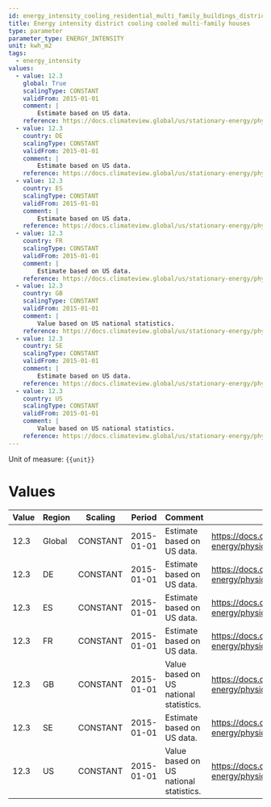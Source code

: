 ```yaml
---
id: energy_intensity_cooling_residential_multi_family_buildings_district_cooling
title: Energy intensity district cooling cooled multi-family houses
type: parameter
parameter_type: ENERGY_INTENSITY
unit: kwh_m2
tags:
  - energy_intensity
values:
  - value: 12.3
    global: True
    scalingType: CONSTANT
    validFrom: 2015-01-01
    comment: |
        Estimate based on US data.
    reference: https://docs.climateview.global/us/stationary-energy/physical-data/districtcooling/
  - value: 12.3
    country: DE
    scalingType: CONSTANT
    validFrom: 2015-01-01
    comment: |
        Estimate based on US data.
    reference: https://docs.climateview.global/us/stationary-energy/physical-data/districtcooling/
  - value: 12.3
    country: ES
    scalingType: CONSTANT
    validFrom: 2015-01-01
    comment: |
        Estimate based on US data.
    reference: https://docs.climateview.global/us/stationary-energy/physical-data/districtcooling/
  - value: 12.3
    country: FR
    scalingType: CONSTANT
    validFrom: 2015-01-01
    comment: |
        Estimate based on US data.
    reference: https://docs.climateview.global/us/stationary-energy/physical-data/districtcooling/
  - value: 12.3
    country: GB
    scalingType: CONSTANT
    validFrom: 2015-01-01
    comment: |
        Value based on US national statistics.
    reference: https://docs.climateview.global/us/stationary-energy/physical-data/districtcooling/
  - value: 12.3
    country: SE
    scalingType: CONSTANT
    validFrom: 2015-01-01
    comment: |
        Estimate based on US data.
    reference: https://docs.climateview.global/us/stationary-energy/physical-data/districtcooling/
  - value: 12.3
    country: US
    scalingType: CONSTANT
    validFrom: 2015-01-01
    comment: |
        Value based on US national statistics.
    reference: https://docs.climateview.global/us/stationary-energy/physical-data/districtcooling/
---
```



Unit of measure: `{{unit}}`


# Values


| Value | Region | Scaling | Period | Comment | Reference |
|-------|--------|---------|--------|---------|-----------|
| 12.3 | Global | CONSTANT | 2015-01-01 | Estimate based on US data. | https://docs.climateview.global/us/stationary-energy/physical-data/districtcooling/ |
| 12.3 | DE | CONSTANT | 2015-01-01 | Estimate based on US data. | https://docs.climateview.global/us/stationary-energy/physical-data/districtcooling/ |
| 12.3 | ES | CONSTANT | 2015-01-01 | Estimate based on US data. | https://docs.climateview.global/us/stationary-energy/physical-data/districtcooling/ |
| 12.3 | FR | CONSTANT | 2015-01-01 | Estimate based on US data. | https://docs.climateview.global/us/stationary-energy/physical-data/districtcooling/ |
| 12.3 | GB | CONSTANT | 2015-01-01 | Value based on US national statistics. | https://docs.climateview.global/us/stationary-energy/physical-data/districtcooling/ |
| 12.3 | SE | CONSTANT | 2015-01-01 | Estimate based on US data. | https://docs.climateview.global/us/stationary-energy/physical-data/districtcooling/ |
| 12.3 | US | CONSTANT | 2015-01-01 | Value based on US national statistics. | https://docs.climateview.global/us/stationary-energy/physical-data/districtcooling/ |


